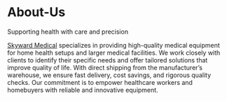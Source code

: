 # About-Us
Supporting health with care and precision


[Skyward Medical](https://skywardmedical.com/) specializes in providing high-quality medical equipment for home health setups and larger medical facilities. We work closely with clients to identify their specific needs and offer tailored solutions that improve quality of life. With direct shipping from the manufacturer’s warehouse, we ensure fast delivery, cost savings, and rigorous quality checks. Our commitment is to empower healthcare workers and homebuyers with reliable and innovative equipment.
